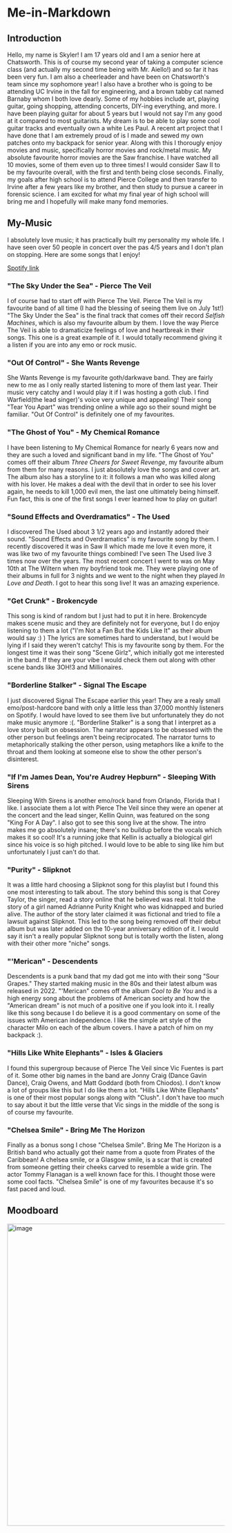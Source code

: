 # Me-in-Markdown

## Introduction
Hello, my name is Skyler! I am 17 years old and I am a senior here at Chatsworth. This is of course my second year of taking a computer science class (and actually my second time being with Mr. Aiello!) and so far it has been very fun. I am also a cheerleader and have been on Chatsworth's team since my sophomore year! I also have a brother who is going to be attending UC Irvine in the fall for engineering, and a brown tabby cat named Barnaby whom I both love dearly. Some of my hobbies include art, playing guitar, going shopping, attending concerts, DIY-ing everything, and more. I have been playing guitar for about 5 years but I would not say I'm any good at it compared to most guitarists. My dream is to be able to play some cool guitar tracks and eventually own a white Les Paul. A recent art project that I have done that I am extremely proud of is I made and sewed my own patches onto my backpack for senior year. Along with this I thorougly enjoy movies and music, specifically horror movies and rock/metal music. My absolute favourite horror movies are the Saw franchise. I have watched all 10 movies, some of them even up to three times! I would consider Saw II to be my favourite overall, with the first and tenth being close seconds. Finally, my goals after high school is to attend Pierce College and then transfer to Irvine after a few years like my brother, and then study to pursue a career in forensic science. I am excited for what my final year of high school will bring me and I hopefully will make many fond memories.

## My-Music
I absolutely love music; it has practically built my personality my whole life. I have seen over 50 people in concert over the pas 4/5 years and I don't plan on stopping. Here are some songs that I enjoy!

[Spotify link](https://open.spotify.com/playlist/5na1ArQAWgaX0lRd3vXgeu?si=o1-lqLERTTyi4Iru5ETIRw)

### "The Sky Under the Sea" - Pierce The Veil
I of course had to start off with Pierce The Veil. Pierce The Veil is my favourite band of all time (I had the blessing of seeing them live on July 1st!) "The Sky Under the Sea" is the final track that comes off their record *Selfish Machines*, which is also my favourite album by them. I love the way Pierce The Veil is able to dramaticize feelings of love and heartbreak in their songs. This one is a great example of it. I would totally recommend giving it a listen if you are into any emo or rock music.

### "Out Of Control" - She Wants Revenge
She Wants Revenge is my favourite goth/darkwave band. They are fairly new to me as I only really started listening to more of them last year. Their music very catchy and I would play it if I was hosting a goth club. I find Warfield(the lead singer)'s voice very unique and appealing! Their song "Tear You Apart" was trending online a while ago so their sound might be familiar. "Out Of Control" is definitely one of my favourites.

### "The Ghost of You" - My Chemical Romance
I have been listening to My Chemical Romance for nearly 6 years now and they are such a loved and significant band in my life. "The Ghost of You" comes off their album *Three Cheers for Sweet Revenge*, my favourite album from them for many reasons. I just absolutely love the songs and cover art. The album also has a storyline to it: it follows a man who was killed along with his lover. He makes a deal with the devil that in order to see his lover again, he needs to kill 1,000 evil men, the last one ultimately being himself. Fun fact, this is one of the first songs I ever learned how to play on guitar!

### "Sound Effects and Overdramatics" - The Used
I discovered The Used about 3 1/2 years ago and instantly adored their sound. "Sound Effects and Overdramatics" is my favourite song by them. I recently discovered it was in Saw II which made me love it even more, it was like two of my favourite things combined! I've seen The Used live 3 times now over the years. The most recent concert I went to was on May 10th at The Wiltern when my boyfriend took me. They were playing one of their albums in full for 3 nights and we went to the night when they played *In Love and Death*. I got to hear this song live! It was an amazing experience.

### "Get Crunk" - Brokencyde
This song is kind of random but I just had to put it in here. Brokencyde makes scene music and they are definitely not for everyone, but I do enjoy listening to them a lot ("I'm Not a Fan But the Kids Like It" as their album would say :) ) The lyrics are sometimes hard to understand, but I would be lying if I said they weren't catchy! This is my favourite song by them. For the longest time it was their song "Scene Girlz", which initially got me interested in the band. If they are your vibe I would check them out along with other scene bands like 3OH!3 and Millionaires.

### "Borderline Stalker" - Signal The Escape
I just discovered Signal The Escape earlier this year! They are a realy small emo/post-hardcore band with only a little less than 37,000 monthly listeners on Spotify. I would have loved to see them live but unfortunately they do not make music anymore :(. "Borderline Stalker" is a song that I interpret as a love story built on obsession. The narrator appears to be obsessed with the other person but feelings aren't being reciprocated. The narrator turns to metaphorically stalking the other person, using metaphors like a knife to the throat and them looking at someone else to show the other person's disinterest.

### "If I'm James Dean, You're Audrey Hepburn" - Sleeping With Sirens
Sleeping With Sirens is another emo/rock band from Orlando, Florida that I like. I associate them a lot with Pierce The Veil since they were an opener at the concert and the lead singer, Kellin Quinn, was featured on the song "King For A Day". I also got to see this song live at the show. The intro makes me go absolutely insane; there's no buildup before the vocals which makes it so cool! It's a running joke that Kellin is actually a biological girl since his voice is so high pitched. I would love to be able to sing like him but unfortunately I just can't do that.

### "Purity" - Slipknot
It was a little hard choosing a Slipknot song for this playlist but I found this one most interesting to talk about. The story behind this song is that Corey Taylor, the singer, read a story online that he believed was real. It told the story of a girl named Adrianne Purity Knight who was kidnapped and buried alive. The author of the story later claimed it was fictional and tried to file a lawsuit against Slipknot. This led to the song being removed off their debut album but was later added on the 10-year anniversary edition of it. I would say it isn't a really popular Slipknot song but is totally worth the listen, along with their other more "niche" songs.

### "'Merican" - Descendents
Descendents is a punk band that my dad got me into with their song "Sour Grapes." They started making music in the 80s and their latest album was released in 2022. "'Merican" comes off the album *Cool to Be You* and is a high energy song about the problems of American society and how the "American dream" is not much of a positive one if you look into it. I really like this song because I do believe it is a good commentary on some of the issues with American independence. I like the simple art style of the character Milo on each of the album covers. I have a patch of him on my backpack :).

### "Hills Like White Elephants" - Isles & Glaciers
I found this supergroup because of Pierce The Veil since Vic Fuentes is part of it. Some other big names in the band are Jonny Craig (Dance Gavin Dance), Craig Owens, and Matt Goddard (both from Chiodos). I don't know a lot of groups like this but I do like them a lot. "Hills Like White Elephants" is one of their most popular songs along with "Clush". I don't have too much to say about it but the little verse that Vic sings in the middle of the song is of course my favourite.

### "Chelsea Smile" - Bring Me The Horizon
Finally as a bonus song I chose "Chelsea Smile". Bring Me The Horizon is a British band who actually got their name from a quote from Pirates of the Caribbean! A chelsea smile, or a Glasgow smile, is a scar that is created from someone getting their cheeks carved to resemble a wide grin. The actor Tommy Flanagan is a well known face for this. I thought those were some cool facts. "Chelsea Smile" is one of my favourites because it's so fast paced and loud.

## Moodboard
<img width="1085" height="700" alt="image" src="https://github.com/user-attachments/assets/17498630-7d7b-4408-b003-3bb870e996b3" />

